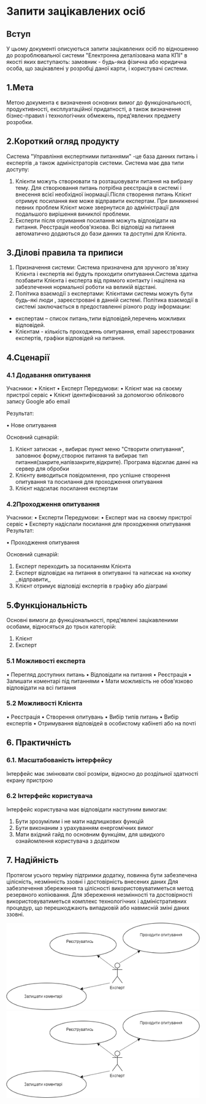 # Запити зацікавлених осіб
## Вступ
У цьому документі описуються запити зацікавлених осіб по відношенню до розроблювальної системи "Електронна деталізована мапа КПІ" в якості яких виступають: замовник - будь-яка фізична або юридична особа, що зацікавлені у розробці даної карти, і користувачі системи.
## 1.Мета
Метою документа є визначення основних вимог до функціональності, продуктивності, експлуатаційної придатності, а також визначення бізнес-правил і технологічних обмежень, пред'явлених предмету розробки.
## 2.Короткий огляд продукту
Система "Управління експертними питаннями" -це база данних питань і експертів ,а також адміністраторів системи. Система має два типи доступу:
1. Клієнти можуть створювати та розташовувати питання на вибрану тему. Для створювання питань потрібна реєстрація в системі і внесення всієї необхідної інормації.Після створення питань Клієнт отримує посилання яке може відправити експертам. При виникненні певних проблем Клієнт може звернутися до адміністрації для подальшого вирішення виниклої проблеми.
2. Експерти після отримання посилання можуть відповідати на питання. Реєстрація необов'язкова. Всі відповіді на питання автоматично додаються до бази данних та доступні для Клієнта.

## 3.Ділові правила та приписи
1. Призначення системи:
Система призначена для зручного зв'язку Клієнта і експертів які будуть проходити опитування.Система здатна позбавити Клієнта і експерта від прямого контакту і націлена на забезпечення нормальної роботи на великій відстані.
2. Політика взаємодії з експертами: 
Клієнтами системы можуть бути будь-які люди , зареєстровані в данній системі. Політика взаємодії в системі заключається в предоставленні 
різного роду інформации: 

- експертам – список питань,типи відповідей,перечень можливих відповідей.
- Клієнтам - кількість проходжень опитування, email зареєстрованих експертів, графіки відповідей на питання.

## 4.Сценарії
### 4.1	Додавання опитування
 Учасники:
•	Клієнт
•	Експерт
Передумови:
•	Клієнт має на своєму пристрої сервіс
•	Клієнт ідентифікований за допомогою облікового запису Google або email

 
Результат:
 

•	Нове опитування
 

Основний сценарій:
1.	Клієнт затискає +, вибирає пункт меню "Створити опитування", заповнює форму,створює питання та вибирає тип питання(закрите,напівзакрите,відкрите). Програма відсилає данні на сервер для обробки
2.	Клієнту виводиться повідомлення, про успішне створення опитування та посилання для проходження опитування
3.    Клієнт надсилає посилання експертам

### 4.2Проходження опитування
Учасники:
•	Експерти
Передумови:
•	Експерт має на своєму пристрої сервіс
•	Експерту надіслали посилання для проходження опитування
Результат:
 

•	Проходження опитування

Основний сценарій:
1. Експерт переходить за посиланням Клієнта
2. Експерт відповідає на питання в опитуванні та натискає на кнопку ,,відправити,,
3. Клієнт отримує відповіді експертів в графіку або діаграмі

## 5.Функціональність

Основні	вимоги	до	функціональності,	пред'явлені	зацікавленими	особами, відносяться до трьох категорій:
1.	Клієнт
2.	Експерт


### 5.1    Можливості експерта
•	Перегляд доступних питань
•	Відповідати на питання
•	Реєстрація
•	Залишати коментарі під питаннями
•	Мати можливість не обов'язково відповідати на всі питання
### 5.2	Можливості Клієнта
•	Реєстрація
•	Створення опитувань
•     Вибір типів питань
•     Вибір експертів
•     Отримування відповідей в особистому кабінеті або на почті
## 6.	Практичність
### 6.1.	Масштабованість інтерфейсу
Інтерфейс має змінювати свої розміри, відносно до роздільної здатності екрану пристрою

### 6.2	Інтерфейс користувача
Інтерфейс користувача має відповідати наступним вимогам:
1.	Бути зрозумілим і не мати надлишкових функцій
2.	Бути виконаним з урахуванням енергомічних вимог
3.	Мати вхідний гайд по основним функціям, для швидкого ознайомлення користувача з додатком

## 7.	Надійність
Протягом усього терміну підтримки додатку, повинна бути забезпечена цілісність, незмінність ззовні і достовірність внесених даних
Для забезпечення збереження та цілісності використовуватиметься метод резервного копіювання.
Для збереження незмінності та достовірності використовуватиметься комплекс технологічних і адміністративних процедур, що перешкоджають випадковій або навмисній зміні даних ззовні.

![1](UC-Diagram/1.PNG)
![Untitled Diagram](Untitled%20Diagram.PNG)

